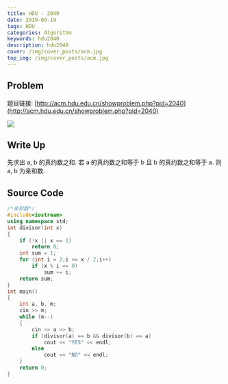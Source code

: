 ```yaml
---
title: HDU - 2040
date: 2019-09-19
tags: HDU
categories: Algorithm
keywords: hdu2040
description: hdu2040
cover: /img/cover_posts/acm.jpg
top_img: /img/cover_posts/acm.jpg
---
```

## Problem

题目链接: [http://acm.hdu.edu.cn/showproblem.php?pid=2040](http://acm.hdu.edu.cn/showproblem.php?pid=2040)

![](/img/img_posts/hdu2040.png)

## Write Up

先求出 a, b 的真约数之和.
若 a 的真约数之和等于 b 且 b 的真约数之和等于 a.
则 a, b 为亲和数.

## Source Code

``` c++
/*亲和数*/
#include<iostream>
using namespace std;
int divisor(int x)
{
	if (!x || x == 1)
		return 0;
	int sum = 1;
	for (int i = 2;i <= x / 2;i++)
		if (x % i == 0)
			sum += i;
	return sum;
}
int main()
{
	int a, b, m;
	cin >> m;
	while (m--)
	{
		cin >> a >> b;
		if (divisor(a) == b && divisor(b) == a)
			cout << "YES" << endl;
		else
			cout << "NO" << endl;
	}
	return 0;
}
```
